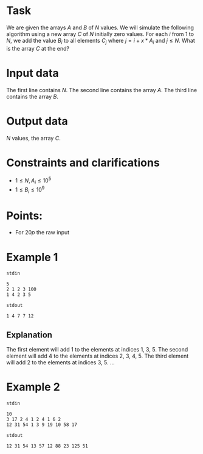 
# Task

We are given the arrays $A$ and $B$ of $N$ values.
We will simulate the following algorithm using a new array $C$ of $N$ initially zero values.
For each $i$ from 1 to $N$, we add the value $B_i$ to all elements $C_j$ where $j = i + x * A_i$ and $j \leq N$.
What is the array $C$ at the end?

# Input data

The first line contains $N$.
The second line contains the array $A$.
The third line contains the array $B$.

# Output data

$N$ values, the array $C$.

# Constraints and clarifications

* $1 \leq N, A_i \leq 10^5$
* $1 \leq B_i \leq 10^9$

# Points:

* For $20p$ the raw input

# Example 1

`stdin`
```
5
2 1 2 3 100
1 4 2 3 5
```

`stdout`
```
1 4 7 7 12
```

## Explanation

The first element will add $1$ to the elements at indices $1$, $3$, $5$.
The second element will add $4$ to the elements at indices $2$, $3$, $4$, $5$.
The third element will add $2$ to the elements at indices $3$, $5$.
...

# Example 2

`stdin`
```
10
3 17 2 4 1 2 4 1 6 2
12 31 54 1 3 9 19 10 58 17
```

`stdout`
```
12 31 54 13 57 12 88 23 125 51 
```
